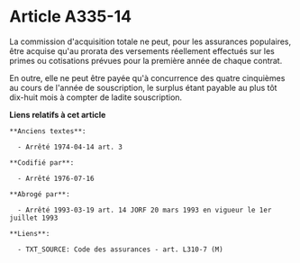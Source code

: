 # Article A335-14

La commission d'acquisition totale ne peut, pour les assurances populaires, être acquise qu'au prorata des versements
réellement effectués sur les primes ou cotisations prévues pour la première année de chaque contrat.

En outre, elle ne peut être payée qu'à concurrence des quatre cinquièmes au cours de l'année de souscription, le surplus
étant payable au plus tôt dix-huit mois à compter de ladite souscription.

**Liens relatifs à cet article**

	**Anciens textes**:

	  - Arrêté 1974-04-14 art. 3

	**Codifié par**:

	  - Arrêté 1976-07-16

	**Abrogé par**:

	  - Arrêté 1993-03-19 art. 14 JORF 20 mars 1993 en vigueur le 1er juillet 1993

	**Liens**:

	  - TXT_SOURCE: Code des assurances - art. L310-7 (M)
